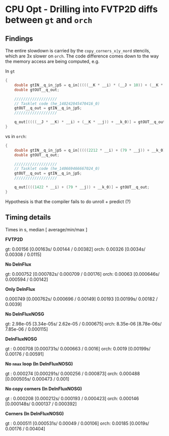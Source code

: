 # CPU Opt - Drilling into FVTP2D diffs between `gt` and `orch`

## Findings

The entire slowdown is carried by the `copy_corners_x|y_nord` stencils, which are 3x slower on `orch`.
The code difference comes down to the way the memory access are being computed, e.g.

In `gt`

```c++
{
    double gtIN__q_in_jp5 = q_in[((((__K * __i) * (__J + 10)) + (__K * (__j + 5))) + __k_0)];
    double gtOUT__q_out;

    ///////////////////
    // Tasklet code (he_140242045470416_0)
    gtOUT__q_out = gtIN__q_in_jp5;
    ///////////////////

    q_out[((((__J * __K) * __i) + (__K * __j)) + __k_0)] = gtOUT__q_out;
}
```

vs in `orch`:

```c++
{
    double gtIN__q_in_jp5 = q_in[((((2212 * __i) + (79 * __j)) + __k_0) + 395)];
    double gtOUT__q_out;

    ///////////////////
    // Tasklet code (he_140669466667024_0)
    gtOUT__q_out = gtIN__q_in_jp5;
    ///////////////////

    q_out[(((1422 * __i) + (79 * __j)) + __k_0)] = gtOUT__q_out;
}
```

Hypothesis is that the compiler fails to do unroll + predict (?)

## Timing details

Times in s, median [ average/min/max ]

__FVTP2D__

gt: 0.00156 [0.00163s/ 0.00144 / 0.00382]
orch: 0.00326 [0.0034s/ 0.00308 / 0.0115]

__No DelnFlux__

gt:   0.000752 [0.000782s/ 0.000709 / 0.00176]
orch: 0.00063 [0.000646s/ 0.000594 / 0.00142]

__Only DelnFlux__

0.000749 [0.000762s/ 0.000696 / 0.00149]
0.00193 [0.00199s/ 0.00182 / 0.0039]

__No DelnFluxNOSG__

gt:   2.98e-05 [3.34e-05s/ 2.62e-05 / 0.000675]
orch: 8.35e-06 [8.78e-06s/ 7.85e-06 / 0.000115]

__DelnFluxNOSG__

gt  : 0.000708 [0.000731s/ 0.000663 / 0.0016]
orch: 0.0019 [0.00199s/ 0.00176 / 0.00591]

__No `nmax` loop (In DelnFluxNOSG)__

gt  : 0.000274 [0.000291s/ 0.000256 / 0.000873]
orch: 0.000488 [0.000505s/ 0.000473 / 0.001]

__No copy corners (In DelnFluxNOSG)__

gt  : 0.000208 [0.000212s/ 0.000193 / 0.000423]
orch: 0.000146 [0.000148s/ 0.000137 / 0.000392]

__Corners  (In DelnFluxNOSG)__

gt  : 0.000511 [0.000531s/ 0.00049 / 0.00106]
orch: 0.00185 [0.0019s/ 0.00176 / 0.00404]

